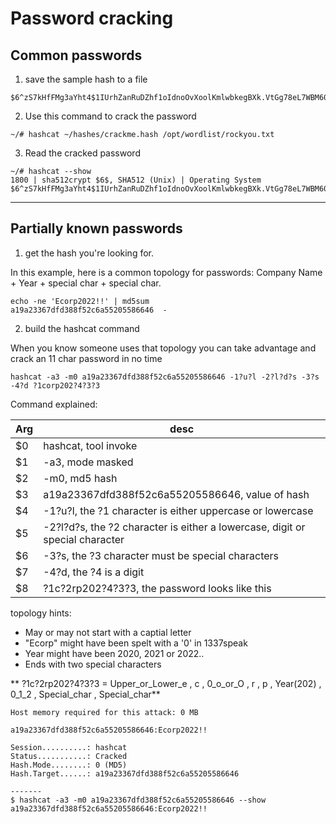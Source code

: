 # Password cracking

## Common passwords

1. save the sample hash to a file

```
$6^zS7kHfFMg3aYht4$1IUrhZanRuDZhf1oIdnoOvXoolKmlwbkegBXk.VtGg78eL7WBM60rNtGbZxKBtPu8Ufm9hM0R/BLdACoQ0T9n/
```

2. Use this command to crack the password

```
~/# hashcat ~/hashes/crackme.hash /opt/wordlist/rockyou.txt
```

3. Read the cracked password

```
~/# hashcat --show
1800 | sha512crypt $6$, SHA512 (Unix) | Operating System
$6^zS7kHfFMg3aYht4$1IUrhZanRuDZhf1oIdnoOvXoolKmlwbkegBXk.VtGg78eL7WBM60rNtGbZxKBtPu8Ufm9hM0R/BLdACoQ0T9n/:ilovehacking
```

---

## Partially known passwords

1. get the hash you're looking for.

In this example, here is a common topology for passwords: Company Name + Year + special char + special char.

```
echo -ne 'Ecorp2022!!' | md5sum
a19a23367dfd388f52c6a55205586646  -
```

2. build the hashcat command
 
When you know someone uses that topology you can take advantage and crack an 11 char password in no time

```
hashcat -a3 -m0 a19a23367dfd388f52c6a55205586646 -1?u?l -2?l?d?s -3?s -4?d ?1corp202?4?3?3
```

Command explained:

| Arg | desc |
|----------|---------|
| $0 | hashcat, tool invoke |
|$1 | -a3, mode masked |
|$2 | -m0, md5 hash |
|$3 | a19a23367dfd388f52c6a55205586646, value of hash |
|$4 | -1?u?l, the ?1 character is either uppercase or lowercase |
|$5 | -2?l?d?s, the ?2 character is either a lowercase, digit or special character |
|$6 | -3?s, the ?3 character must be special characters |
|$7 | -4?d, the ?4 is a digit |
|$8 | ?1c?2rp202?4?3?3, the password looks like this |

topology hints:
- May or may not start with a captial letter
- "Ecorp" might have been spelt with a '0' in 1337speak
- Year might have been 2020, 2021 or 2022..
- Ends with two special characters

** ?1c?2rp202?4?3?3 = Upper_or_Lower_e , c , 0_o_or_O , r , p , Year(202) , 0_1_2 , Special_char , Special_char**

```
Host memory required for this attack: 0 MB

a19a23367dfd388f52c6a55205586646:Ecorp2022!!

Session..........: hashcat
Status...........: Cracked
Hash.Mode........: 0 (MD5)
Hash.Target......: a19a23367dfd388f52c6a55205586646

-------
$ hashcat -a3 -m0 a19a23367dfd388f52c6a55205586646 --show                            
a19a23367dfd388f52c6a55205586646:Ecorp2022!!
```

